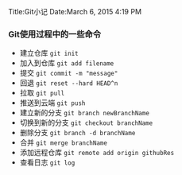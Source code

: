 Title:Git小记
Date:March 6, 2015 4:19 PM

### Git使用过程中的一些命令
- 建立仓库 `git init`
- 加入到仓库 `git add filename`
- 提交 `git commit -m "message"`
- 回退 `git reset --hard HEAD^n`
- 拉取 `git pull`
- 推送到云端 `git push`
- 建立新的分支 `git branch newBranchName`
- 切换到新的分支 `git checkout branchName`
- 删除分支 `git branch -d branchName`
- 合并 `git merge branchName`
- 添加远程仓库 `git remote add origin githubRes`
- 查看日志 `git log`